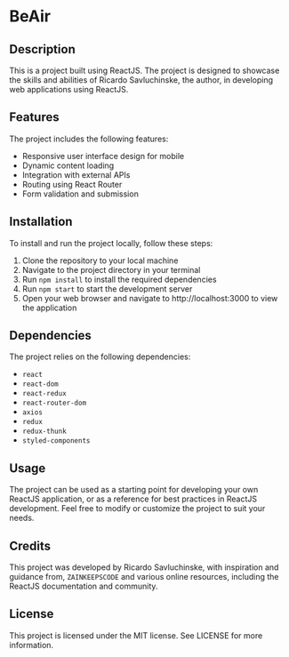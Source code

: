 # BeAir

## Description
This is a project built using ReactJS. The project is designed to showcase the skills and abilities of Ricardo Savluchinske, the author, in developing web applications using ReactJS.

## Features
The project includes the following features:

- Responsive user interface design for mobile
- Dynamic content loading
- Integration with external APIs
- Routing using React Router
- Form validation and submission

## Installation
To install and run the project locally, follow these steps:

1. Clone the repository to your local machine
2. Navigate to the project directory in your terminal
3. Run `npm install` to install the required dependencies
4. Run `npm start` to start the development server
5. Open your web browser and navigate to http://localhost:3000 to view the application

## Dependencies
The project relies on the following dependencies:

- `react`
- `react-dom`
- `react-redux`
- `react-router-dom`
- `axios`
- `redux`
- `redux-thunk`
- `styled-components`

## Usage
The project can be used as a starting point for developing your own ReactJS application, or as a reference for best practices in ReactJS development. Feel free to modify or customize the project to suit your needs.

## Credits
This project was developed by Ricardo Savluchinske, with inspiration and guidance from, `ZAINKEEPSCODE` and various online resources, including the ReactJS documentation and community.

## License
This project is licensed under the MIT license. See LICENSE for more information.
